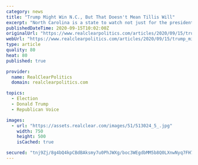 ```yaml
---
category: news
title: "Trump Might Win N.C., But That Doesn't Mean Tillis Will"
excerpt: "North Carolina is a state to watch not just for the presidential race, but for which party will control the United States Senate. Recent polling conducted on the race between Donald Trump and"
publishedDateTime: 2020-09-15T10:02:00Z
originalUrl: "https://www.realclearpolitics.com/articles/2020/09/15/trump_might_win_nc_but_that_doesnt_mean_tillis_will_144197.html"
webUrl: "https://www.realclearpolitics.com/articles/2020/09/15/trump_might_win_nc_but_that_doesnt_mean_tillis_will_144197.html"
type: article
quality: 80
heat: 80
published: true

provider:
  name: RealClearPolitics
  domain: realclearpolitics.com

topics:
  - Election
  - Donald Trump
  - Republican Voice

images:
  - url: "https://assets.realclear.com/images/51/513024_5_.jpg"
    width: 750
    height: 500
    isCached: true

secured: "tnj9Zj/8g4bQ4kpCBdBAksmy7u0PhJWXg/boc3WEgdbMM5b8Q0LXnwNyq7FH7tV2c5HOyIZ5vUuM2IIS3mQqNB27PvoP/0LZYbt0MO+tmBDFEKkkT3i37wpkaJRoaJX4bmTtzIYRC7CnnqfsQtYlWBq8t+oIhP0B7mNByDaGCT8TzNvk7TGIKlxzQJkxaR7E3ckVC61fKdkYyF7BrQ0gMOA2V47T1n+v041SLQJczRZkODOyBppRcyUpadrQoaF44L8Jx/jKYhlni1yHN30BCOteMYaXrphx18pC380B2tSVe0jqubynl4W/rLek//s4pauNw9wFL+c6/kfbO4D5XrSa/iCRLay3CaRY6f5kDZM=;t3t2ZbwG77rMX+WmRKVqWA=="
---
```


